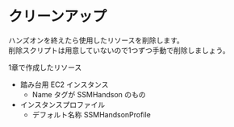# クリーンアップ

ハンズオンを終えたら使用したリソースを削除します。  
削除スクリプトは用意していないので1つずつ手動で削除しましょう。  

1章で作成したリソース

- 踏み台用 EC2 インスタンス
  - Name タグが SSMHandson のもの
- インスタンスプロファイル
  - デフォルト名称 SSMHandsonProfile

